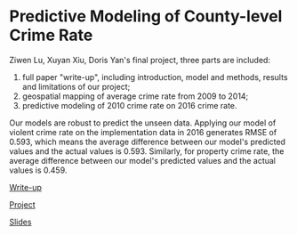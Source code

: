 # Predictive Modeling of County-level Crime Rate

Ziwen Lu, Xuyan Xiu, Doris Yan's final project, three parts are included:

1. full paper "write-up", including introduction, model and methods, results and limitations of our project;
2. geospatial mapping of average crime rate from 2009 to 2014;
3. predictive modeling of 2010 crime rate on 2016 crime rate.

Our models are robust to predict the unseen data. Applying our model of violent crime rate on the implementation data in 2016 generates RMSE of 0.593, which means the average difference between our model's predicted values and the actual values is 0.593. Similarly, for property crime rate, the average difference between our model's predicted values and the actual values is 0.459.

[Write-up](https://dorisyan1122.github.io/PPOL6819-Final-Project/final-write-up) 

[Project](https://dorisyan1122.github.io/PPOL6819-Final-Project/final-project) 

[Slides](https://dorisyan1122.github.io/PPOL6819-Final-Project/project_slides) 




